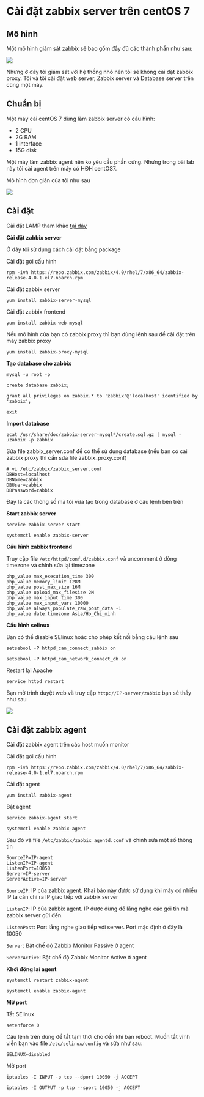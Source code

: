 # Cài đặt zabbix server trên centOS 7

## Mô hình 

Một mô hình giám sát zabbix sẽ bao gồm đầy đủ các thành phần như sau:

![](https://github.com/niemdinhtrong/thuctapsinh/blob/master/NiemDT/Ghichep-zabbix/images/cai-dat/1.jpg)

Nhưng ở đây tôi giám sát với hệ thống nhỏ nên tôi sẽ không cài đặt zabbix proxy. Tôi và tôi cài đặt web server, Zabbix server và Database server trên cùng một máy.

## Chuẩn bị

Một máy cài centOS 7 dùng làm zabbix server có cấu hình:

 * 2 CPU
 * 2G RAM
 * 1 interface
 * 15G disk

Một máy làm zabbix agent nên ko yêu cầu phần cứng. Nhưng trong bài lab này tôi cài agent trên máy có HĐH centOS7.

Mô hình đơn giản của tôi như sau

![](https://github.com/niemdinhtrong/thuctapsinh/blob/master/NiemDT/Ghichep-zabbix/images/cai-dat/2.png)

## Cài đặt

Cài đặt LAMP tham khảo [tại đây](https://github.com/niemdinhtrong/NIEMDT/blob/master/wordpress/docs/LAMP.md)

**Cài đặt zabbix server**

Ở đây tôi sử dụng cách cài đặt bằng package

Cài đặt gói cấu hình

```
rpm -ivh https://repo.zabbix.com/zabbix/4.0/rhel/7/x86_64/zabbix-release-4.0-1.el7.noarch.rpm
```

Cài đặt zabbix server

```
yum install zabbix-server-mysql
```

Cài đặt zabbix frontend

```
yum install zabbix-web-mysql
```

Nếu mô hình của bạn có zabbix proxy thì bạn dùng lênh sau để cài đặt trên máy zabbix proxy

```
yum install zabbix-proxy-mysql
```

**Tạo database cho zabbix**

```
mysql -u root -p

create database zabbix;

grant all privileges on zabbix.* to 'zabbix'@'localhost' identified by 'zabbix';

exit
```

**Import database**

```
zcat /usr/share/doc/zabbix-server-mysql*/create.sql.gz | mysql -uzabbix -p zabbix
```

Sửa file zabbix_server.conf để có thể sử dụng database (nếu ban có cài zabbix proxy thì cẩn sửa file zabbix_proxy.conf)

```
# vi /etc/zabbix/zabbix_server.conf
DBHost=localhost
DBName=zabbix
DBUser=zabbix
DBPassword=zabbix
```

Đây là các thông số mà tôi vừa tạo trong database ở câu lệnh bên trên

**Start zabbix server**

```
service zabbix-server start

systemctl enable zabbix-server
```

**Cấu hình zabbix frontend**

Truy cập file `/etc/httpd/conf.d/zabbix.conf` và uncomment ở dòng timezone và chỉnh sửa lại timezone

```
php_value max_execution_time 300
php_value memory_limit 128M
php_value post_max_size 16M
php_value upload_max_filesize 2M
php_value max_input_time 300
php_value max_input_vars 10000
php_value always_populate_raw_post_data -1
php_value date.timezone Asia/Ho_Chi_minh
```

**Cầu hình selinux**

Bạn có thể disable SElinux hoặc cho phép kết nối bằng câu lệnh sau

```
setsebool -P httpd_can_connect_zabbix on

setsebool -P httpd_can_network_connect_db on
```

Restart lại Apache

```
service httpd restart
```

Bạn mở trình duyệt web và truy cập `http://IP-server/zabbix` bạn sẽ thấy như sau

![](https://github.com/niemdinhtrong/thuctapsinh/blob/master/NiemDT/Ghichep-zabbix/images/cai-dat/3.png)

## Cài đặt zabbix agent

Cài đặt zabbix agent trên các host muốn monitor

Cài đặt gói cấu hình

```
rpm -ivh https://repo.zabbix.com/zabbix/4.0/rhel/7/x86_64/zabbix-release-4.0-1.el7.noarch.rpm
```

Cài đặt agent

```
yum install zabbix-agent
```

Bật agent

```
service zabbix-agent start

systemctl enable zabbix-agent
```

Sau đó và file `/etc/zabbix/zabbix_agentd.conf` và chỉnh sửa một số thông tin

```
SourceIP=IP-agent
ListenIP=IP-agent
ListenPort=10050
Server=IP-server
ServerActive=IP-server
```

`SourceIP`: IP của zabbix agent. Khai báo này được sử dụng khi máy có nhiều IP ta cần chỉ ra IP giao tiếp với zabbix server

`ListenIP`: IP của zabbix agent. IP được dùng để lắng nghe các gói tin mà zabbix server gửi đến.

`ListenPost`: Port lắng nghe giao tiếp với server. Port mặc định ở đây là 10050

`Server`: Bật chế độ Zabbix Monitor Passive ở agent

`ServerActive`: Bật chế độ Zabbix Monitor Active ở agent

**Khởi động lại agent**

```
systemctl restart zabbix-agent

systemctl enable zabbix-agent
```

**Mở port**

Tắt SElinux

```
setenforce 0
```

Câu lệnh trên dùng để tắt tạm thời cho đến khi bạn reboot. Muốn tắt vĩnh viễn bạn vào file `/etc/selinux/config` và sửa như sau:

```
SELINUX=disabled
```

Mở port

```
iptables -I INPUT -p tcp --dport 10050 -j ACCEPT

iptables -I OUTPUT -p tcp --sport 10050 -j ACCEPT
```